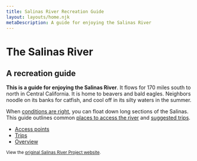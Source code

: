 ```yaml
---
title: Salinas River Recreation Guide
layout: layouts/home.njk
metaDescription: A guide for enjoying the Salinas River
---
```


# The Salinas River

## A recreation guide

**This is a guide for enjoying the Salinas River**. It
flows for 170 miles south to north in Central California. It is home to beavers and bald
eagles. Neighbors noodle on its banks for catfish, and cool off in
its silty waters in the summer.

When [conditions are right](/info/overview), you can float down long sections of the Salinas. This guide outlines common [places to access the river](/access-points) and [suggested trips](/trips).

<nav class="nav-list">
  
  - [Access points](/access-points)
  - [Trips](/trips)
  - [Overview](/info)
  
</nav>

<small class="hidden-sm">View the [original Salinas River Project website](/original).</small>
